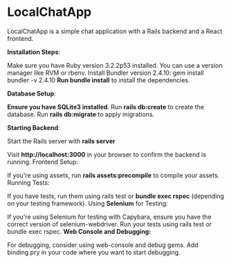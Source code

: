 # LocalChatApp

LocalChatApp is a simple chat application with a Rails backend and a React frontend.

**Installation Steps**:

Make sure you have Ruby version 3.2.2p53 installed. You can use a version manager like RVM or rbenv.
Install Bundler version 2.4.10: gem install bundler -v 2.4.10
**Run bundle install** to install the dependencies.

**Database Setup**:

**Ensure you have SQLite3 installed**.
Run **rails db:create** to create the database.
Run **rails db:migrate** to apply migrations.

**Starting Backend**:

Start the Rails server with **rails server**

Visit **http://localhost:3000** in your browser to confirm the backend is running.
Frontend Setup:

If you're using assets, run **rails assets:precompile** to compile your assets.
Running Tests:

If you have tests, run them using rails test or **bundle exec rspec** (depending on your testing framework).
Using **Selenium** for Testing:

If you're using Selenium for testing with Capybara, ensure you have the correct version of selenium-webdriver.
Run your tests using rails test or bundle exec rspec.
**Web Console and Debugging:**

For debugging, consider using web-console and debug gems. Add binding.pry in your code where you want to start debugging.
